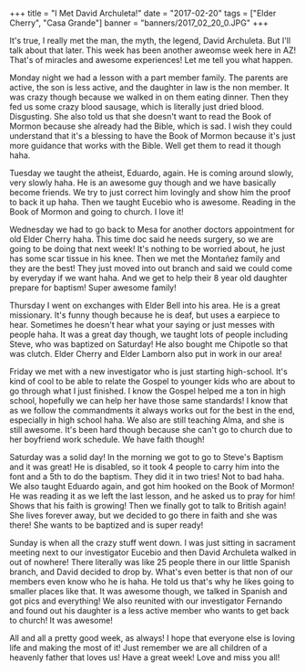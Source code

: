 +++
title = "I Met David Archuleta!"
date = "2017-02-20"
tags = ["Elder Cherry", "Casa Grande"]
banner = "banners/2017_02_20_0.JPG"
+++

It's true, I really met the man, the myth, the legend, David
Archuleta. But I'll talk about that later. This week has been another
aweomse week here in AZ! That's of miracles and awesome experiences!
Let me tell you what happen.

Monday night we had a lesson with a part member family. The parents
are active, the son is less active, and the daughter in law is the non
member. It was crazy though because we walked in on them eating
dinner. Then they fed us some crazy blood sausage, which is literally
just dried blood. Disgusting. She also told us that she doesn't want
to read the Book of Mormon because she already had the Bible, which is
sad. I wish they could understand that it's a blessing to have the
Book of Mormon because it's just more guidance that works with the
Bible. Well get them to read it though haha.

Tuesday we taught the atheist, Eduardo, again. He is coming around
slowly, very slowly haha. He is an awesome guy though and we have
basically become friends. We try to just correct him lovingly and show
him the proof to back it up haha. Then we taught Eucebio who is
awesome. Reading in the Book of Mormon and going to church. I love it!

Wednesday we had to go back to Mesa for another doctors appointment
for old Elder Cherry haha. This time doc said he needs surgery, so we
are going to be doing that next week! It's nothing to be worried
about, he just has some scar tissue in his knee. Then we met the
Montañez family and they are the best! They just moved into out branch
and said we could come by everyday if we want haha. And we get to help
their 8 year old daughter prepare for baptism! Super awesome family!

Thursday I went on exchanges with Elder Bell into his area. He is a
great missionary. It's funny though because he is deaf, but uses a
earpiece to hear. Sometimes he doesn't hear what your saying or just
messes with people haha. It was a great day though, we taught lots of
people including Steve, who was baptized on Saturday! He also bought
me Chipotle so that was clutch. Elder Cherry and Elder Lamborn also
put in work in our area!

Friday we met with a new investigator who is just starting
high-school. It's kind of cool to be able to relate the Gospel to
younger kids who are about to go through what I just finished. I know
the Gospel helped me a ton in high school, hopefully we can help her
have those same standards! I know that as we follow the commandments
it always works out for the best in the end, especially in high school
haha. We also are still teaching Alma, and she is still awesome. It's
been hard though because she can't go to church due to her boyfriend
work schedule. We have faith though!

Saturday was a solid day! In the morning we got to go to Steve's
Baptism and it was great! He is disabled, so it took 4 people to carry
him into the font and a 5th to do the baptism. They did it in two
tries! Not to bad haha. We also taught Eduardo again, and got him
hooked on the Book of Mormon! He was reading it as we left the last
lesson, and he asked us to pray for him! Shows that his faith is
growing! Then we finally got to talk to British again! She lives
forever away, but we decided to go there in faith and she was there!
She wants to be baptized and is super ready!

Sunday is when all the crazy stuff went down. I was just sitting in
sacrament meeting next to our investigator Eucebio and then David
Archuleta walked in out of nowhere! There literally was like 25 people
there in our little Spanish branch, and David decided to drop by.
What's even better is that non of our members even know who he is
haha. He told us that's why he likes going to smaller places like
that. It was awesome though, we talked in Spanish and got pics and
everything! We also reunited with our investigator Fernando and found
out his daughter is a less active member who wants to get back to
church! It was awesome!

All and all a pretty good week, as always! I hope that everyone else
is loving life and making the most of it! Just remember we are all
children of a heavenly father that loves us! Have a great week! Love
and miss you all!